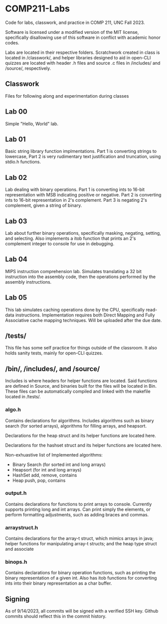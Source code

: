# COMP211-Labs
Code for labs, classwork, and practice in COMP 211, UNC Fall 2023.

Software is licensed under a modified version of the MIT license,
specifically disallowing use of this software in conflict with 
academic honor codes.

Labs are located in their respective folders. Scratchwork created in class
is located in /classwork/, and helper libraries designed to aid in open-CLI 
quizzes are located with header .h files and source .c files 
in /includes/ and /source/, respectively.

## Classwork
Files for following along and experimentation during classes

## Lab 00
Simple "Hello, World" lab. 

## Lab 01
Basic string library function implmentations. Part 1 is converting strings to 
lowercase, Part 2 is very rudimentary text justification and truncation, using 
stdio.h functions.

## Lab 02
Lab dealing with binary operations. Part 1 is converting ints to 16-bit
representation with MSB indicating positive or negative. Part 2 is
converting ints to 16-bit representation in 2's complement. Part 3 is negating
2's complement, given a string of binary. 

## Lab 03
Lab about further binary operations, specifically masking, negating, setting,
and selecting. Also implements a itob function that prints an 2's complement
integer to console for use in debugging.

## Lab 04
MIPS instruction comprehension lab. Simulates translating a 32 bit instruction
into the assembly code, then the operations performed by the assembly 
instructions.

## Lab 05
This lab simulates caching operations done by the CPU, specifically read-data
instructions. Implementation requires both Direct Mapping and Fully Associative
cache mapping techniques. Will be uploaded after the due date. 

## /tests/
This file has some self practice for things outside of the classroom. 
It also holds sanity tests, mainly for open-CLI quizzes.

## /bin/, /includes/, and /source/
Includes is where headers for helper functions are located. Said functions
are defined in Source, and binaries built for the files will be located
in Bin. These files can be automatically compiled and linked with the
makefile located in /tests/.

### algo.h
Contains declarations for algorithms. Includes algorithms such as binary
search (for sorted arrays), algorithms for filling arrays, and heapsort. 

Declarations for the heap struct and its helper functions are located here.

Declarations for the hashset struct and its helper functions are located here.

Non-exhuastive list of Implemented algorithms:
- Binary Search (for sorted int and long arrays)
- Heapsort (for int and long arrays)
- HashSet add, remove, contains
- Heap push, pop, contains 

### output.h
Contains declarations for functions to print arrays to console. Currently 
supports printing long and int arrays. Can print simply the elements, or perform
formatting adjustments, such as adding braces and commas.

### arraystruct.h
Contains declarations for the array-t struct, which mimics arrays in java;
helper functions for manipulating array-t structs; and the heap type struct and
associate 

### binops.h
Contains declarations for binary operation functions, such as printing the
binary representation of a given int. Also has itob functions for converting
ints into their binary representation as a char buffer.

## Signing
As of 9/14/2023, all commits will be signed with a verified SSH key. Github 
commits should reflect this in the commit history.
